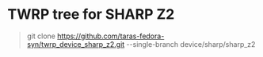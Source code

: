 # TWRP tree for SHARP Z2

>git clone https://github.com/taras-fedora-syn/twrp_device_sharp_z2.git --single-branch device/sharp/sharp_z2
